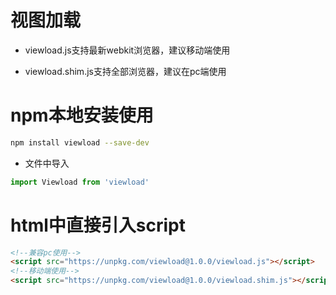 # 视图加载

- viewload.js支持最新webkit浏览器，建议移动端使用

- viewload.shim.js支持全部浏览器，建议在pc端使用

# npm本地安装使用

```bash
npm install viewload --save-dev
```
- 文件中导入
```javascript
import Viewload from 'viewload'
```

# html中直接引入script

```html
<!--兼容pc使用-->
<script src="https://unpkg.com/viewload@1.0.0/viewload.js"></script>
<!--移动端使用-->
<script src="https://unpkg.com/viewload@1.0.0/viewload.shim.js"></script>
```
